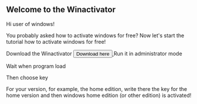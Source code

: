 ## Welcome to the Winactivator

Hi user of windows! 

You probably asked how to activate windows for free?
Now let's start the tutorial how to activate windows for free!

Download the Winactivator <a href="https://github.com/Decation2/Winactivator">
   <input type="button" value="Download here" />
</a>
Run it in administrator mode

Wait when program load

Then choose key  

For your version, for example, the home edition, write there the key for the home version and then windows home edition (or other edition) is activated!

